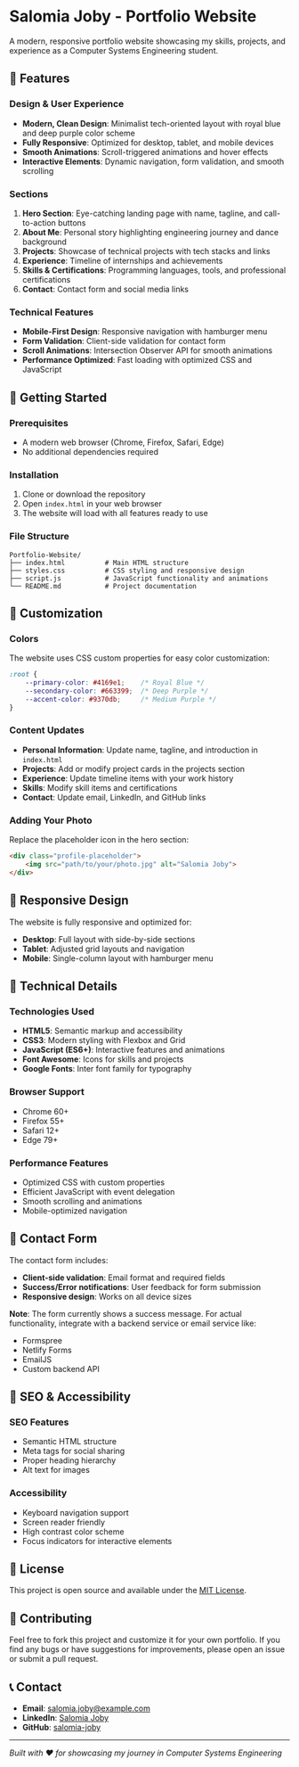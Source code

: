 # Salomia Joby - Portfolio Website

A modern, responsive portfolio website showcasing my skills, projects, and experience as a Computer Systems Engineering student.

## 🌟 Features

### Design & User Experience
- **Modern, Clean Design**: Minimalist tech-oriented layout with royal blue and deep purple color scheme
- **Fully Responsive**: Optimized for desktop, tablet, and mobile devices
- **Smooth Animations**: Scroll-triggered animations and hover effects
- **Interactive Elements**: Dynamic navigation, form validation, and smooth scrolling

### Sections
1. **Hero Section**: Eye-catching landing page with name, tagline, and call-to-action buttons
2. **About Me**: Personal story highlighting engineering journey and dance background
3. **Projects**: Showcase of technical projects with tech stacks and links
4. **Experience**: Timeline of internships and achievements
5. **Skills & Certifications**: Programming languages, tools, and professional certifications
6. **Contact**: Contact form and social media links

### Technical Features
- **Mobile-First Design**: Responsive navigation with hamburger menu
- **Form Validation**: Client-side validation for contact form
- **Scroll Animations**: Intersection Observer API for smooth animations
- **Performance Optimized**: Fast loading with optimized CSS and JavaScript

## 🚀 Getting Started

### Prerequisites
- A modern web browser (Chrome, Firefox, Safari, Edge)
- No additional dependencies required

### Installation
1. Clone or download the repository
2. Open `index.html` in your web browser
3. The website will load with all features ready to use

### File Structure
```
Portfolio-Website/
├── index.html          # Main HTML structure
├── styles.css          # CSS styling and responsive design
├── script.js           # JavaScript functionality and animations
└── README.md           # Project documentation
```

## 🎨 Customization

### Colors
The website uses CSS custom properties for easy color customization:
```css
:root {
    --primary-color: #4169e1;    /* Royal Blue */
    --secondary-color: #663399;  /* Deep Purple */
    --accent-color: #9370db;     /* Medium Purple */
}
```

### Content Updates
- **Personal Information**: Update name, tagline, and introduction in `index.html`
- **Projects**: Add or modify project cards in the projects section
- **Experience**: Update timeline items with your work history
- **Skills**: Modify skill items and certifications
- **Contact**: Update email, LinkedIn, and GitHub links

### Adding Your Photo
Replace the placeholder icon in the hero section:
```html
<div class="profile-placeholder">
    <img src="path/to/your/photo.jpg" alt="Salomia Joby">
</div>
```

## 📱 Responsive Design

The website is fully responsive and optimized for:
- **Desktop**: Full layout with side-by-side sections
- **Tablet**: Adjusted grid layouts and navigation
- **Mobile**: Single-column layout with hamburger menu

## 🔧 Technical Details

### Technologies Used
- **HTML5**: Semantic markup and accessibility
- **CSS3**: Modern styling with Flexbox and Grid
- **JavaScript (ES6+)**: Interactive features and animations
- **Font Awesome**: Icons for skills and projects
- **Google Fonts**: Inter font family for typography

### Browser Support
- Chrome 60+
- Firefox 55+
- Safari 12+
- Edge 79+

### Performance Features
- Optimized CSS with custom properties
- Efficient JavaScript with event delegation
- Smooth scrolling and animations
- Mobile-optimized navigation

## 📧 Contact Form

The contact form includes:
- **Client-side validation**: Email format and required fields
- **Success/Error notifications**: User feedback for form submission
- **Responsive design**: Works on all device sizes

**Note**: The form currently shows a success message. For actual functionality, integrate with a backend service or email service like:
- Formspree
- Netlify Forms
- EmailJS
- Custom backend API

## 🎯 SEO & Accessibility

### SEO Features
- Semantic HTML structure
- Meta tags for social sharing
- Proper heading hierarchy
- Alt text for images

### Accessibility
- Keyboard navigation support
- Screen reader friendly
- High contrast color scheme
- Focus indicators for interactive elements

## 📄 License

This project is open source and available under the [MIT License](LICENSE).

## 🤝 Contributing

Feel free to fork this project and customize it for your own portfolio. If you find any bugs or have suggestions for improvements, please open an issue or submit a pull request.

## 📞 Contact

- **Email**: salomia.joby@example.com
- **LinkedIn**: [Salomia Joby](https://linkedin.com/in/salomia-joby)
- **GitHub**: [salomia-joby](https://github.com/salomia-joby)

---

*Built with ❤️ for showcasing my journey in Computer Systems Engineering*